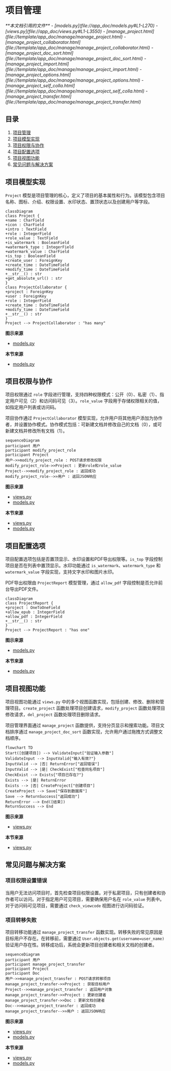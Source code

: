 # 项目管理

<cite>
**本文档引用的文件**   
- [models.py](file://app_doc/models.py#L1-L270)
- [views.py](file://app_doc/views.py#L1-L3550)
- [manage_project.html](file://template/app_doc/manage/manage_project.html)
- [manage_project_collaborator.html](file://template/app_doc/manage/manage_project_collaborator.html)
- [manage_project_doc_sort.html](file://template/app_doc/manage/manage_project_doc_sort.html)
- [manage_project_import.html](file://template/app_doc/manage/manage_project_import.html)
- [manage_project_options.html](file://template/app_doc/manage/manage_project_options.html)
- [manage_project_self_colla.html](file://template/app_doc/manage/manage_project_self_colla.html)
- [manage_project_transfer.html](file://template/app_doc/manage/manage_project_transfer.html)
</cite>

## 目录
1. [项目管理](#项目管理)
2. [项目模型实现](#项目模型实现)
3. [项目权限与协作](#项目权限与协作)
4. [项目配置选项](#项目配置选项)
5. [项目视图功能](#项目视图功能)
6. [常见问题与解决方案](#常见问题与解决方案)

## 项目模型实现

`Project` 模型是项目管理的核心，定义了项目的基本属性和行为。该模型包含项目名称、图标、介绍、权限设置、水印状态、置顶状态以及创建用户等字段。

```mermaid
classDiagram
class Project {
+name : CharField
+icon : CharField
+intro : TextField
+role : IntegerField
+role_value : TextField
+is_watermark : BooleanField
+watermark_type : IntegerField
+watermark_value : CharField
+is_top : BooleanField
+create_user : ForeignKey
+create_time : DateTimeField
+modify_time : DateTimeField
+__str__() : str
+get_absolute_url() : str
}
class ProjectCollaborator {
+project : ForeignKey
+user : ForeignKey
+role : IntegerField
+create_time : DateTimeField
+modify_time : DateTimeField
+__str__() : str
}
Project --> ProjectCollaborator : "has many"
```

**图示来源**
- [models.py](file://app_doc/models.py#L1-L270)

**本节来源**
- [models.py](file://app_doc/models.py#L1-L270)

## 项目权限与协作

项目权限通过 `role` 字段进行管理，支持四种权限模式：公开（0）、私密（1）、指定用户可见（2）和访问码可见（3）。`role_value` 字段用于存储权限相关的值，如指定用户列表或访问码。

项目协作通过 `ProjectCollaborator` 模型实现，允许用户将其他用户添加为协作者，并设置协作模式。协作模式包括：可新建文档并修改自己的文档（0），或可新建文档并修改所有文档（1）。

```mermaid
sequenceDiagram
participant 用户
participant modify_project_role
participant Project
用户->>modify_project_role : POST请求修改权限
modify_project_role->>Project : 更新role和role_value
Project-->>modify_project_role : 返回成功
modify_project_role-->>用户 : 返回JSON响应
```

**图示来源**
- [views.py](file://app_doc/views.py#L400-L450)
- [models.py](file://app_doc/models.py#L1-L270)

**本节来源**
- [views.py](file://app_doc/views.py#L400-L450)
- [models.py](file://app_doc/models.py#L1-L270)

## 项目配置选项

项目配置选项包括是否置顶显示、水印设置和PDF导出权限等。`is_top` 字段控制项目是否在列表中置顶显示。水印功能通过 `is_watermark`、`watermark_type` 和 `watermark_value` 字段实现，支持文字水印和图片水印。

PDF导出权限由 `ProjectReport` 模型管理，通过 `allow_pdf` 字段控制是否允许前台导出PDF文件。

```mermaid
classDiagram
class ProjectReport {
+project : OneToOneField
+allow_epub : IntegerField
+allow_pdf : IntegerField
+__str__() : str
}
Project --> ProjectReport : "has one"
```

**图示来源**
- [models.py](file://app_doc/models.py#L1-L270)

**本节来源**
- [models.py](file://app_doc/models.py#L1-L270)

## 项目视图功能

项目视图功能通过 `views.py` 中的多个视图函数实现，包括创建、修改、删除和管理项目。`create_project` 函数处理项目创建请求，`modify_project` 函数处理项目修改请求，`del_project` 函数处理项目删除请求。

项目管理界面通过 `manage_project` 函数提供，支持分页显示和搜索功能。项目文档排序通过 `manage_project_doc_sort` 函数实现，允许用户通过拖拽方式调整文档顺序。

```mermaid
flowchart TD
Start([创建项目]) --> ValidateInput["验证输入参数"]
ValidateInput --> InputValid{"输入有效?"}
InputValid --> |否| ReturnError["返回错误"]
InputValid --> |是| CheckExist["检查同名项目"]
CheckExist --> Exists{"项目已存在?"}
Exists --> |是| ReturnError
Exists --> |否| CreateProject["创建项目"]
CreateProject --> Save["保存到数据库"]
Save --> ReturnSuccess["返回成功"]
ReturnError --> End([结束])
ReturnSuccess --> End
```

**图示来源**
- [views.py](file://app_doc/views.py#L200-L300)

**本节来源**
- [views.py](file://app_doc/views.py#L200-L300)

## 常见问题与解决方案

### 项目权限设置错误

当用户无法访问项目时，首先检查项目权限设置。对于私密项目，只有创建者和协作者可以访问。对于指定用户可见项目，需要确保用户名在 `role_value` 列表中。对于访问码可见项目，需要通过 `check_viewcode` 视图进行访问码验证。

### 项目转移失败

项目转移功能通过 `manage_project_transfer` 函数实现。转移失败的常见原因是目标用户不存在。在转移前，需要通过 `User.objects.get(username=user_name)` 验证用户存在性。转移成功后，系统会更新项目创建者和相关文档的创建者。

```mermaid
sequenceDiagram
participant 用户
participant manage_project_transfer
participant Project
participant Doc
用户->>manage_project_transfer : POST请求转移项目
manage_project_transfer->>Project : 获取目标用户
Project-->>manage_project_transfer : 返回用户对象
manage_project_transfer->>Project : 更新创建者
manage_project_transfer->>Doc : 更新文档创建者
Doc-->>manage_project_transfer : 返回成功
manage_project_transfer-->>用户 : 返回JSON响应
```

**图示来源**
- [views.py](file://app_doc/views.py#L1000-L1050)
- [models.py](file://app_doc/models.py#L1-L270)

**本节来源**
- [views.py](file://app_doc/views.py#L1000-L1050)
- [models.py](file://app_doc/models.py#L1-L270)
